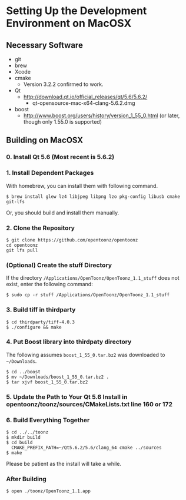 
# Setting Up the Development Environment on MacOSX

## Necessary Software

- git
- brew
- Xcode
- cmake
  - Version 3.2.2 confirmed to work.
- Qt
  - http://download.qt.io/official_releases/qt/5.6/5.6.2/
    - qt-opensource-mac-x64-clang-5.6.2.dmg
- boost
  - http://www.boost.org/users/history/version_1_55_0.html (or later, though only 1.55.0 is supported)

## Building on MacOSX

### 0. Install Qt 5.6 (Most recent is 5.6.2)

### 1. Install Dependent Packages

With homebrew, you can install them with following command.

```
$ brew install glew lz4 libjpeg libpng lzo pkg-config libusb cmake git-lfs
```

Or, you should build and install them manually.


### 2. Clone the Repository

```
$ git clone https://github.com/opentoonz/opentoonz
cd opentoonz
git lfs pull
```

### (Optional) Create the stuff Directory

If the directory `/Applications/OpenToonz/OpenToonz_1.1_stuff` does not exist, enter the following command:

```
$ sudo cp -r stuff /Applications/OpenToonz/OpenToonz_1.1_stuff
```

### 3. Build tiff in thirdparty

```
$ cd thirdparty/tiff-4.0.3
$ ./configure && make
```

### 4. Put Boost library into thirdpaty directory
The following assumes `boost_1_55_0.tar.bz2` was downloaded to `~/Downloads`.

```
$ cd ../boost
$ mv ~/Downloads/boost_1_55_0.tar.bz2 .
$ tar xjvf boost_1_55_0.tar.bz2
```

### 5. Update the Path to Your Qt 5.6 Install in opentoonz/toonz/sources/CMakeLists.txt line 160 or 172 

### 6. Build Everything Together

```
$ cd ../../toonz
$ mkdir build
$ cd build
  CMAKE_PREFIX_PATH=~/Qt5.6.2/5.6/clang_64 cmake ../sources
$ make
```

Please be patient as the install will take a while.

### After Building

```
$ open ./toonz/OpenToonz_1.1.app
```
